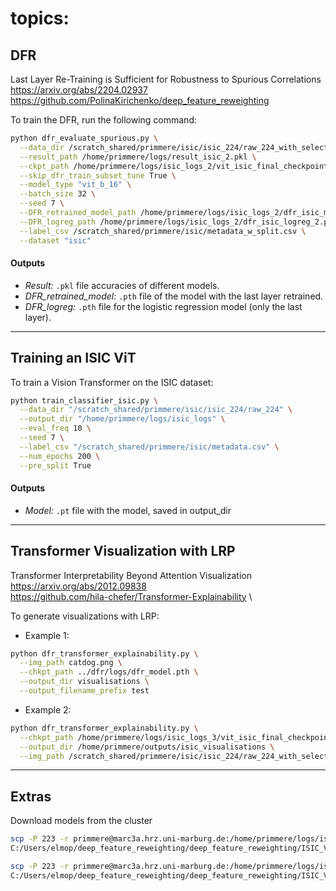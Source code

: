 
# topics:

## **DFR**
Last Layer Re-Training is Sufficient for Robustness to Spurious Correlations \
https://arxiv.org/abs/2204.02937
https://github.com/PolinaKirichenko/deep_feature_reweighting

To train the DFR, run the following command:

```bash
python dfr_evaluate_spurious.py \
  --data_dir /scratch_shared/primmere/isic/isic_224/raw_224_with_selected \
  --result_path /home/primmere/logs/result_isic_2.pkl \
  --ckpt_path /home/primmere/logs/isic_logs_2/vit_isic_final_checkpoint_test.pt \
  --skip_dfr_train_subset_tune True \
  --model_type "vit_b_16" \
  --batch_size 32 \
  --seed 7 \
  --DFR_retrained_model_path /home/primmere/logs/isic_logs_2/dfr_isic_model.pth \
  --DFR_logreg_path /home/primmere/logs/isic_logs_2/dfr_isic_logreg_2.pth \
  --label_csv /scratch_shared/primmere/isic/metadata_w_split.csv \
  --dataset "isic"
```

#### **Outputs**
- *Result:* `.pkl` file accuracies of different models.
- *DFR_retrained_model:* `.pth` file of the model with the last layer retrained.
- *DFR_logreg:* `.pth` file for the logistic regression model (only the last layer).

---

## **Training an ISIC ViT**
To train a Vision Transformer on the ISIC dataset:

```bash
python train_classifier_isic.py \
  --data_dir "/scratch_shared/primmere/isic/isic_224/raw_224" \
  --output_dir "/home/primmere/logs/isic_logs" \
  --eval_freq 10 \
  --seed 7 \
  --label_csv "/scratch_shared/primmere/isic/metadata.csv" \
  --num_epochs 200 \
  --pre_split True
```
#### **Outputs**
- *Model:* `.pt` file with the model, saved in output_dir

---

## **Transformer Visualization with LRP**
Transformer Interpretability Beyond Attention Visualization \
https://arxiv.org/abs/2012.09838 \
https://github.com/hila-chefer/Transformer-Explainability \

To generate visualizations with LRP:

- Example 1:

```bash
python dfr_transformer_explainability.py \
  --img_path catdog.png \
  --chkpt_path ../dfr/logs/dfr_model.pth \
  --output_dir visualisations \
  --output_filename_prefix test
```

- Example 2:

```bash
python dfr_transformer_explainability.py \
  --chkpt_path /home/primmere/logs/isic_logs_3/vit_isic_final_checkpoint_test.pt \
  --output_dir /home/primmere/outputs/isic_visualisations \
  --img_path /scratch_shared/primmere/isic/isic_224/raw_224_with_selected/ISIC_0055226.jpg
```

---

## **Extras**

Download models from the cluster
```bash
scp -P 223 -r primmere@marc3a.hrz.uni-marburg.de:/home/primmere/logs/isic_logs_3/dfr_isic_model.pth \
C:/Users/elmop/deep_feature_reweighting/deep_feature_reweighting/ISIC_ViT/

scp -P 223 -r primmere@marc3a.hrz.uni-marburg.de:/home/primmere/logs/isic_logs_3/vit_isic_final_checkpoint_test.pt \
C:/Users/elmop/deep_feature_reweighting/deep_feature_reweighting/ISIC_ViT/
```
